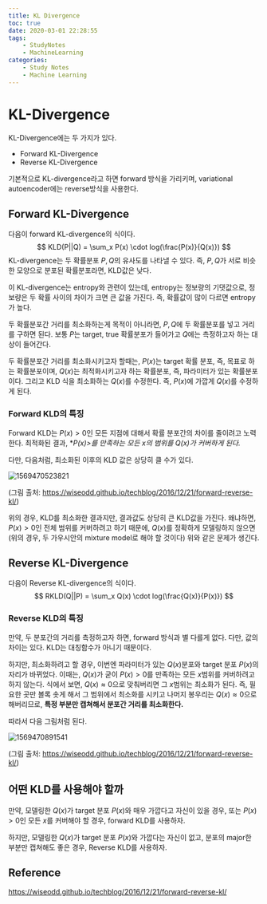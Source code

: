 ```yaml
---
title: KL Divergence
toc: true
date: 2020-03-01 22:28:55
tags:
	- StudyNotes
	- MachineLearning
categories:
	- Study Notes
	- Machine Learning
---
```




# KL-Divergence



KL-Divergence에는 두 가지가 있다.

- Forward KL-Divergence
- Reverse KL-Divergence



기본적으로 KL-divergence라고 하면 forward 방식을 가리키며, variational autoencoder에는 reverse방식을 사용한다.



## Forward KL-Divergence

다음이 forward KL-divergence의 식이다.
$$
KLD(P||Q) = \sum_x P(x) \cdot log(\frac{P(x)}{Q(x)})
$$
KL-divergence는 두 확률분포 $P,Q$의 유사도를 나타낼 수 있다. 즉, $P,Q$가 서로 비슷한 모양으로 분포된 확률분포라면, KLD값은 낮다.

이 KL-divergence는 entropy와 관련이 있는데, entropy는 정보량의 기댓값으로, 정보량은 두 확률 사이의 차이가 크면 큰 값을 가진다. 즉, 확률값이 많이 다르면 entropy가 높다.

두 확률분포간 거리를 최소화하는게 목적이 아니라면, $P,Q$에 두 확률분포를 넣고 거리를 구하면 된다. 보통 $P$는 target, true 확률분포가 들어가고 $Q$에는 측정하고자 하는 대상이 들어간다.

두 확률분포간 거리를 최소화시키고자 할때는, $P(x)$는 target 확률 분포, 즉, 목표로 하는 확률분포이며, $Q(x)$는 최적화시키고자 하는 확률분포, 즉, 파라미터가 있는 확률분포이다. 그리고 KLD 식을 최소화하는 $Q(x)$를 수정한다. 즉, $P(x)$에 가깝게 $Q(x)$를 수정하게 된다.



### Forward KLD의 특징

Forward KLD는 $P(x)>0$인 모든 지점에 대해서 확률 분포간의 차이를 줄이려고 노력한다. 최적화된 결과, **$P(x)>$*를 만족하는 모든 $x$의 범위를 $Q(x)$가 커버하게 된다.**

다만, 다음처럼, 최소화된 이후의 KLD 값은 상당히 클 수가 있다.

![1569470523821](https://raw.githubusercontent.com/wayexists02/my-study-note/image/typora/image/1569470523821.png)

(그림 출처: https://wiseodd.github.io/techblog/2016/12/21/forward-reverse-kl/)

위의 경우, KLD를 최소화한 결과지만, 결과값도 상당히 큰 KLD값을 가진다. 왜냐하면, $P(x)>0$인 전체 범위를 커버하려고 하기 때문에, $Q(x)$를 정확하게 모델링하지 않으면(위의 경우, 두 가우시안의 mixture model로 해야 할 것이다) 위와 같은 문제가 생긴다.





## Reverse KL-Divergence

다음이 Reverse KL-divergence의 식이다.
$$
RKLD(Q||P) = \sum_x Q(x) \cdot log(\frac{Q(x)}{P(x)})
$$


### Reverse KLD의 특징

만약, 두 분포간의 거리를 측정하고자 하면, forward 방식과 별 다를게 없다. 다만, 값의 차이는 있다. KLD는 대칭함수가 아니기 때문이다.

하지만, 최소화하려고 할 경우, 이번엔 파라미터가 있는 $Q(x)$분포와 target 분포 $P(x)$의 자리가 바뀌었다. 이때는, $Q(x)$가 굳이 $P(x)>0$를 만족하는 모든 $x$범위를 커버하려고 하지 않는다. 식에서 보면, $Q(x) \approx 0$으로 맞춰버리면 그 $x$범위는 최소화가 된다. 즉, 필요한 곳만 볼록 솟게 해서 그 범위에서 최소화를 시키고 나머지 봉우리는 $Q(x) \approx 0$으로 해버리므로, **특정 부분만 캡쳐해서 분포간 거리를 최소화한다.**

따라서 다음 그림처럼 된다.

![1569470891541](https://raw.githubusercontent.com/wayexists02/my-study-note/image/typora/image/1569470891541.png)

(그림 출처: https://wiseodd.github.io/techblog/2016/12/21/forward-reverse-kl/)



## 어떤 KLD를 사용해야 할까

만약, 모델링한 $Q(x)$가 target 분포 $P(x)$와 매우 가깝다고 자신이 있을 경우, 또는 $P(x)>0$인 모든 $x$를 커버해야 할 경우, forward KLD를 사용하자.

하지만, 모델링한 $Q(x)$가 target 분포 $P(x)$와 가깝다는 자신이 없고, 분포의 major한 부분만 캡쳐해도 좋은 경우, Reverse KLD를 사용하자.



## Reference

https://wiseodd.github.io/techblog/2016/12/21/forward-reverse-kl/